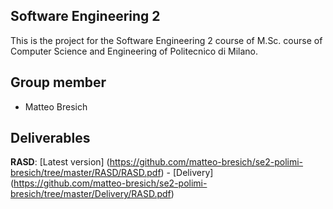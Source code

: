 ## Software Engineering 2
This is the project for the Software Engineering 2 course of M.Sc. course of Computer Science and Engineering of Politecnico di Milano.

## Group member
* Matteo Bresich

## Deliverables
**RASD**: [Latest version] (https://github.com/matteo-bresich/se2-polimi-bresich/tree/master/RASD/RASD.pdf) - [Delivery] (https://github.com/matteo-bresich/se2-polimi-bresich/tree/master/Delivery/RASD.pdf)

